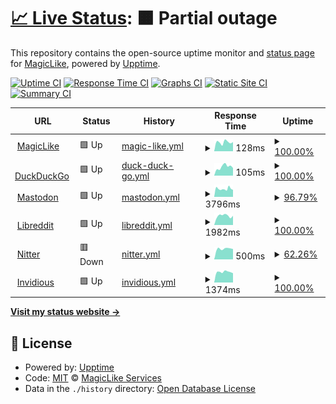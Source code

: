 # [📈 Live Status](https://Magic-Services.github.io/Upptime): <!--live status--> **🟧 Partial outage**

This repository contains the open-source uptime monitor and [status page](https://magic-services.github.io/Upptime) for [MagicLike](https://magiclike.github.io), powered by [Upptime](https://github.com/upptime/upptime).

[![Uptime CI](https://github.com/Magic-Services/Upptime/workflows/Uptime%20CI/badge.svg)](https://github.com/Magic-Services/Upptime/actions?query=workflow%3A%22Uptime+CI%22)
[![Response Time CI](https://github.com/Magic-Services/Upptime/workflows/Response%20Time%20CI/badge.svg)](https://github.com/Magic-Services/Upptime/actions?query=workflow%3A%22Response+Time+CI%22)
[![Graphs CI](https://github.com/Magic-Services/Upptime/workflows/Graphs%20CI/badge.svg)](https://github.com/Magic-Services/Upptime/actions?query=workflow%3A%22Graphs+CI%22)
[![Static Site CI](https://github.com/Magic-Services/Upptime/workflows/Static%20Site%20CI/badge.svg)](https://github.com/Magic-Services/Upptime/actions?query=workflow%3A%22Static+Site+CI%22)
[![Summary CI](https://github.com/Magic-Services/Upptime/workflows/Summary%20CI/badge.svg)](https://github.com/Magic-Services/Upptime/actions?query=workflow%3A%22Summary+CI%22)

<!--start: status pages-->
<!-- This summary is generated by Upptime (https://github.com/upptime/upptime) -->
<!-- Do not edit this manually, your changes will be overwritten -->
<!-- prettier-ignore -->
| URL | Status | History | Response Time | Uptime |
| --- | ------ | ------- | ------------- | ------ |
| <img alt="" src="https://favicons.githubusercontent.com/magiclike.github.io" height="13"> [MagicLike](https://magiclike.github.io) | 🟩 Up | [magic-like.yml](https://github.com/Magic-Services/Upptime/commits/HEAD/history/magic-like.yml) | <details><summary><img alt="Response time graph" src="./graphs/magic-like/response-time-week.png" height="20"> 128ms</summary><br><a href="https://Magic-Services.github.io/Upptime/history/magic-like"><img alt="Response time 119" src="https://img.shields.io/endpoint?url=https%3A%2F%2Fraw.githubusercontent.com%2FMagic-Services%2FUpptime%2FHEAD%2Fapi%2Fmagic-like%2Fresponse-time.json"></a><br><a href="https://Magic-Services.github.io/Upptime/history/magic-like"><img alt="24-hour response time 150" src="https://img.shields.io/endpoint?url=https%3A%2F%2Fraw.githubusercontent.com%2FMagic-Services%2FUpptime%2FHEAD%2Fapi%2Fmagic-like%2Fresponse-time-day.json"></a><br><a href="https://Magic-Services.github.io/Upptime/history/magic-like"><img alt="7-day response time 128" src="https://img.shields.io/endpoint?url=https%3A%2F%2Fraw.githubusercontent.com%2FMagic-Services%2FUpptime%2FHEAD%2Fapi%2Fmagic-like%2Fresponse-time-week.json"></a><br><a href="https://Magic-Services.github.io/Upptime/history/magic-like"><img alt="30-day response time 119" src="https://img.shields.io/endpoint?url=https%3A%2F%2Fraw.githubusercontent.com%2FMagic-Services%2FUpptime%2FHEAD%2Fapi%2Fmagic-like%2Fresponse-time-month.json"></a><br><a href="https://Magic-Services.github.io/Upptime/history/magic-like"><img alt="1-year response time 119" src="https://img.shields.io/endpoint?url=https%3A%2F%2Fraw.githubusercontent.com%2FMagic-Services%2FUpptime%2FHEAD%2Fapi%2Fmagic-like%2Fresponse-time-year.json"></a></details> | <details><summary><a href="https://Magic-Services.github.io/Upptime/history/magic-like">100.00%</a></summary><a href="https://Magic-Services.github.io/Upptime/history/magic-like"><img alt="All-time uptime 100.00%" src="https://img.shields.io/endpoint?url=https%3A%2F%2Fraw.githubusercontent.com%2FMagic-Services%2FUpptime%2FHEAD%2Fapi%2Fmagic-like%2Fuptime.json"></a><br><a href="https://Magic-Services.github.io/Upptime/history/magic-like"><img alt="24-hour uptime 100.00%" src="https://img.shields.io/endpoint?url=https%3A%2F%2Fraw.githubusercontent.com%2FMagic-Services%2FUpptime%2FHEAD%2Fapi%2Fmagic-like%2Fuptime-day.json"></a><br><a href="https://Magic-Services.github.io/Upptime/history/magic-like"><img alt="7-day uptime 100.00%" src="https://img.shields.io/endpoint?url=https%3A%2F%2Fraw.githubusercontent.com%2FMagic-Services%2FUpptime%2FHEAD%2Fapi%2Fmagic-like%2Fuptime-week.json"></a><br><a href="https://Magic-Services.github.io/Upptime/history/magic-like"><img alt="30-day uptime 100.00%" src="https://img.shields.io/endpoint?url=https%3A%2F%2Fraw.githubusercontent.com%2FMagic-Services%2FUpptime%2FHEAD%2Fapi%2Fmagic-like%2Fuptime-month.json"></a><br><a href="https://Magic-Services.github.io/Upptime/history/magic-like"><img alt="1-year uptime 100.00%" src="https://img.shields.io/endpoint?url=https%3A%2F%2Fraw.githubusercontent.com%2FMagic-Services%2FUpptime%2FHEAD%2Fapi%2Fmagic-like%2Fuptime-year.json"></a></details>
| <img alt="" src="https://favicons.githubusercontent.com/duckduckgo.com" height="13"> [DuckDuckGo](https://duckduckgo.com) | 🟩 Up | [duck-duck-go.yml](https://github.com/Magic-Services/Upptime/commits/HEAD/history/duck-duck-go.yml) | <details><summary><img alt="Response time graph" src="./graphs/duck-duck-go/response-time-week.png" height="20"> 105ms</summary><br><a href="https://Magic-Services.github.io/Upptime/history/duck-duck-go"><img alt="Response time 104" src="https://img.shields.io/endpoint?url=https%3A%2F%2Fraw.githubusercontent.com%2FMagic-Services%2FUpptime%2FHEAD%2Fapi%2Fduck-duck-go%2Fresponse-time.json"></a><br><a href="https://Magic-Services.github.io/Upptime/history/duck-duck-go"><img alt="24-hour response time 125" src="https://img.shields.io/endpoint?url=https%3A%2F%2Fraw.githubusercontent.com%2FMagic-Services%2FUpptime%2FHEAD%2Fapi%2Fduck-duck-go%2Fresponse-time-day.json"></a><br><a href="https://Magic-Services.github.io/Upptime/history/duck-duck-go"><img alt="7-day response time 105" src="https://img.shields.io/endpoint?url=https%3A%2F%2Fraw.githubusercontent.com%2FMagic-Services%2FUpptime%2FHEAD%2Fapi%2Fduck-duck-go%2Fresponse-time-week.json"></a><br><a href="https://Magic-Services.github.io/Upptime/history/duck-duck-go"><img alt="30-day response time 104" src="https://img.shields.io/endpoint?url=https%3A%2F%2Fraw.githubusercontent.com%2FMagic-Services%2FUpptime%2FHEAD%2Fapi%2Fduck-duck-go%2Fresponse-time-month.json"></a><br><a href="https://Magic-Services.github.io/Upptime/history/duck-duck-go"><img alt="1-year response time 104" src="https://img.shields.io/endpoint?url=https%3A%2F%2Fraw.githubusercontent.com%2FMagic-Services%2FUpptime%2FHEAD%2Fapi%2Fduck-duck-go%2Fresponse-time-year.json"></a></details> | <details><summary><a href="https://Magic-Services.github.io/Upptime/history/duck-duck-go">100.00%</a></summary><a href="https://Magic-Services.github.io/Upptime/history/duck-duck-go"><img alt="All-time uptime 100.00%" src="https://img.shields.io/endpoint?url=https%3A%2F%2Fraw.githubusercontent.com%2FMagic-Services%2FUpptime%2FHEAD%2Fapi%2Fduck-duck-go%2Fuptime.json"></a><br><a href="https://Magic-Services.github.io/Upptime/history/duck-duck-go"><img alt="24-hour uptime 100.00%" src="https://img.shields.io/endpoint?url=https%3A%2F%2Fraw.githubusercontent.com%2FMagic-Services%2FUpptime%2FHEAD%2Fapi%2Fduck-duck-go%2Fuptime-day.json"></a><br><a href="https://Magic-Services.github.io/Upptime/history/duck-duck-go"><img alt="7-day uptime 100.00%" src="https://img.shields.io/endpoint?url=https%3A%2F%2Fraw.githubusercontent.com%2FMagic-Services%2FUpptime%2FHEAD%2Fapi%2Fduck-duck-go%2Fuptime-week.json"></a><br><a href="https://Magic-Services.github.io/Upptime/history/duck-duck-go"><img alt="30-day uptime 100.00%" src="https://img.shields.io/endpoint?url=https%3A%2F%2Fraw.githubusercontent.com%2FMagic-Services%2FUpptime%2FHEAD%2Fapi%2Fduck-duck-go%2Fuptime-month.json"></a><br><a href="https://Magic-Services.github.io/Upptime/history/duck-duck-go"><img alt="1-year uptime 100.00%" src="https://img.shields.io/endpoint?url=https%3A%2F%2Fraw.githubusercontent.com%2FMagic-Services%2FUpptime%2FHEAD%2Fapi%2Fduck-duck-go%2Fuptime-year.json"></a></details>
| <img alt="" src="https://favicons.githubusercontent.com/mastodon.social" height="13"> [Mastodon](https://mastodon.social) | 🟩 Up | [mastodon.yml](https://github.com/Magic-Services/Upptime/commits/HEAD/history/mastodon.yml) | <details><summary><img alt="Response time graph" src="./graphs/mastodon/response-time-week.png" height="20"> 3796ms</summary><br><a href="https://Magic-Services.github.io/Upptime/history/mastodon"><img alt="Response time 2631" src="https://img.shields.io/endpoint?url=https%3A%2F%2Fraw.githubusercontent.com%2FMagic-Services%2FUpptime%2FHEAD%2Fapi%2Fmastodon%2Fresponse-time.json"></a><br><a href="https://Magic-Services.github.io/Upptime/history/mastodon"><img alt="24-hour response time 9042" src="https://img.shields.io/endpoint?url=https%3A%2F%2Fraw.githubusercontent.com%2FMagic-Services%2FUpptime%2FHEAD%2Fapi%2Fmastodon%2Fresponse-time-day.json"></a><br><a href="https://Magic-Services.github.io/Upptime/history/mastodon"><img alt="7-day response time 3796" src="https://img.shields.io/endpoint?url=https%3A%2F%2Fraw.githubusercontent.com%2FMagic-Services%2FUpptime%2FHEAD%2Fapi%2Fmastodon%2Fresponse-time-week.json"></a><br><a href="https://Magic-Services.github.io/Upptime/history/mastodon"><img alt="30-day response time 2631" src="https://img.shields.io/endpoint?url=https%3A%2F%2Fraw.githubusercontent.com%2FMagic-Services%2FUpptime%2FHEAD%2Fapi%2Fmastodon%2Fresponse-time-month.json"></a><br><a href="https://Magic-Services.github.io/Upptime/history/mastodon"><img alt="1-year response time 2631" src="https://img.shields.io/endpoint?url=https%3A%2F%2Fraw.githubusercontent.com%2FMagic-Services%2FUpptime%2FHEAD%2Fapi%2Fmastodon%2Fresponse-time-year.json"></a></details> | <details><summary><a href="https://Magic-Services.github.io/Upptime/history/mastodon">96.79%</a></summary><a href="https://Magic-Services.github.io/Upptime/history/mastodon"><img alt="All-time uptime 98.84%" src="https://img.shields.io/endpoint?url=https%3A%2F%2Fraw.githubusercontent.com%2FMagic-Services%2FUpptime%2FHEAD%2Fapi%2Fmastodon%2Fuptime.json"></a><br><a href="https://Magic-Services.github.io/Upptime/history/mastodon"><img alt="24-hour uptime 98.19%" src="https://img.shields.io/endpoint?url=https%3A%2F%2Fraw.githubusercontent.com%2FMagic-Services%2FUpptime%2FHEAD%2Fapi%2Fmastodon%2Fuptime-day.json"></a><br><a href="https://Magic-Services.github.io/Upptime/history/mastodon"><img alt="7-day uptime 96.79%" src="https://img.shields.io/endpoint?url=https%3A%2F%2Fraw.githubusercontent.com%2FMagic-Services%2FUpptime%2FHEAD%2Fapi%2Fmastodon%2Fuptime-week.json"></a><br><a href="https://Magic-Services.github.io/Upptime/history/mastodon"><img alt="30-day uptime 98.84%" src="https://img.shields.io/endpoint?url=https%3A%2F%2Fraw.githubusercontent.com%2FMagic-Services%2FUpptime%2FHEAD%2Fapi%2Fmastodon%2Fuptime-month.json"></a><br><a href="https://Magic-Services.github.io/Upptime/history/mastodon"><img alt="1-year uptime 98.84%" src="https://img.shields.io/endpoint?url=https%3A%2F%2Fraw.githubusercontent.com%2FMagic-Services%2FUpptime%2FHEAD%2Fapi%2Fmastodon%2Fuptime-year.json"></a></details>
| <img alt="" src="https://favicons.githubusercontent.com/libreddit.spike.codes" height="13"> [Libreddit](https://libreddit.spike.codes) | 🟩 Up | [libreddit.yml](https://github.com/Magic-Services/Upptime/commits/HEAD/history/libreddit.yml) | <details><summary><img alt="Response time graph" src="./graphs/libreddit/response-time-week.png" height="20"> 1982ms</summary><br><a href="https://Magic-Services.github.io/Upptime/history/libreddit"><img alt="Response time 1461" src="https://img.shields.io/endpoint?url=https%3A%2F%2Fraw.githubusercontent.com%2FMagic-Services%2FUpptime%2FHEAD%2Fapi%2Flibreddit%2Fresponse-time.json"></a><br><a href="https://Magic-Services.github.io/Upptime/history/libreddit"><img alt="24-hour response time 2647" src="https://img.shields.io/endpoint?url=https%3A%2F%2Fraw.githubusercontent.com%2FMagic-Services%2FUpptime%2FHEAD%2Fapi%2Flibreddit%2Fresponse-time-day.json"></a><br><a href="https://Magic-Services.github.io/Upptime/history/libreddit"><img alt="7-day response time 1982" src="https://img.shields.io/endpoint?url=https%3A%2F%2Fraw.githubusercontent.com%2FMagic-Services%2FUpptime%2FHEAD%2Fapi%2Flibreddit%2Fresponse-time-week.json"></a><br><a href="https://Magic-Services.github.io/Upptime/history/libreddit"><img alt="30-day response time 1461" src="https://img.shields.io/endpoint?url=https%3A%2F%2Fraw.githubusercontent.com%2FMagic-Services%2FUpptime%2FHEAD%2Fapi%2Flibreddit%2Fresponse-time-month.json"></a><br><a href="https://Magic-Services.github.io/Upptime/history/libreddit"><img alt="1-year response time 1461" src="https://img.shields.io/endpoint?url=https%3A%2F%2Fraw.githubusercontent.com%2FMagic-Services%2FUpptime%2FHEAD%2Fapi%2Flibreddit%2Fresponse-time-year.json"></a></details> | <details><summary><a href="https://Magic-Services.github.io/Upptime/history/libreddit">100.00%</a></summary><a href="https://Magic-Services.github.io/Upptime/history/libreddit"><img alt="All-time uptime 100.00%" src="https://img.shields.io/endpoint?url=https%3A%2F%2Fraw.githubusercontent.com%2FMagic-Services%2FUpptime%2FHEAD%2Fapi%2Flibreddit%2Fuptime.json"></a><br><a href="https://Magic-Services.github.io/Upptime/history/libreddit"><img alt="24-hour uptime 100.00%" src="https://img.shields.io/endpoint?url=https%3A%2F%2Fraw.githubusercontent.com%2FMagic-Services%2FUpptime%2FHEAD%2Fapi%2Flibreddit%2Fuptime-day.json"></a><br><a href="https://Magic-Services.github.io/Upptime/history/libreddit"><img alt="7-day uptime 100.00%" src="https://img.shields.io/endpoint?url=https%3A%2F%2Fraw.githubusercontent.com%2FMagic-Services%2FUpptime%2FHEAD%2Fapi%2Flibreddit%2Fuptime-week.json"></a><br><a href="https://Magic-Services.github.io/Upptime/history/libreddit"><img alt="30-day uptime 100.00%" src="https://img.shields.io/endpoint?url=https%3A%2F%2Fraw.githubusercontent.com%2FMagic-Services%2FUpptime%2FHEAD%2Fapi%2Flibreddit%2Fuptime-month.json"></a><br><a href="https://Magic-Services.github.io/Upptime/history/libreddit"><img alt="1-year uptime 100.00%" src="https://img.shields.io/endpoint?url=https%3A%2F%2Fraw.githubusercontent.com%2FMagic-Services%2FUpptime%2FHEAD%2Fapi%2Flibreddit%2Fuptime-year.json"></a></details>
| <img alt="" src="https://favicons.githubusercontent.com/nitter.net" height="13"> [Nitter](https://nitter.net) | 🟥 Down | [nitter.yml](https://github.com/Magic-Services/Upptime/commits/HEAD/history/nitter.yml) | <details><summary><img alt="Response time graph" src="./graphs/nitter/response-time-week.png" height="20"> 500ms</summary><br><a href="https://Magic-Services.github.io/Upptime/history/nitter"><img alt="Response time 602" src="https://img.shields.io/endpoint?url=https%3A%2F%2Fraw.githubusercontent.com%2FMagic-Services%2FUpptime%2FHEAD%2Fapi%2Fnitter%2Fresponse-time.json"></a><br><a href="https://Magic-Services.github.io/Upptime/history/nitter"><img alt="24-hour response time 0" src="https://img.shields.io/endpoint?url=https%3A%2F%2Fraw.githubusercontent.com%2FMagic-Services%2FUpptime%2FHEAD%2Fapi%2Fnitter%2Fresponse-time-day.json"></a><br><a href="https://Magic-Services.github.io/Upptime/history/nitter"><img alt="7-day response time 500" src="https://img.shields.io/endpoint?url=https%3A%2F%2Fraw.githubusercontent.com%2FMagic-Services%2FUpptime%2FHEAD%2Fapi%2Fnitter%2Fresponse-time-week.json"></a><br><a href="https://Magic-Services.github.io/Upptime/history/nitter"><img alt="30-day response time 602" src="https://img.shields.io/endpoint?url=https%3A%2F%2Fraw.githubusercontent.com%2FMagic-Services%2FUpptime%2FHEAD%2Fapi%2Fnitter%2Fresponse-time-month.json"></a><br><a href="https://Magic-Services.github.io/Upptime/history/nitter"><img alt="1-year response time 602" src="https://img.shields.io/endpoint?url=https%3A%2F%2Fraw.githubusercontent.com%2FMagic-Services%2FUpptime%2FHEAD%2Fapi%2Fnitter%2Fresponse-time-year.json"></a></details> | <details><summary><a href="https://Magic-Services.github.io/Upptime/history/nitter">62.26%</a></summary><a href="https://Magic-Services.github.io/Upptime/history/nitter"><img alt="All-time uptime 86.29%" src="https://img.shields.io/endpoint?url=https%3A%2F%2Fraw.githubusercontent.com%2FMagic-Services%2FUpptime%2FHEAD%2Fapi%2Fnitter%2Fuptime.json"></a><br><a href="https://Magic-Services.github.io/Upptime/history/nitter"><img alt="24-hour uptime 0.00%" src="https://img.shields.io/endpoint?url=https%3A%2F%2Fraw.githubusercontent.com%2FMagic-Services%2FUpptime%2FHEAD%2Fapi%2Fnitter%2Fuptime-day.json"></a><br><a href="https://Magic-Services.github.io/Upptime/history/nitter"><img alt="7-day uptime 62.26%" src="https://img.shields.io/endpoint?url=https%3A%2F%2Fraw.githubusercontent.com%2FMagic-Services%2FUpptime%2FHEAD%2Fapi%2Fnitter%2Fuptime-week.json"></a><br><a href="https://Magic-Services.github.io/Upptime/history/nitter"><img alt="30-day uptime 86.29%" src="https://img.shields.io/endpoint?url=https%3A%2F%2Fraw.githubusercontent.com%2FMagic-Services%2FUpptime%2FHEAD%2Fapi%2Fnitter%2Fuptime-month.json"></a><br><a href="https://Magic-Services.github.io/Upptime/history/nitter"><img alt="1-year uptime 86.29%" src="https://img.shields.io/endpoint?url=https%3A%2F%2Fraw.githubusercontent.com%2FMagic-Services%2FUpptime%2FHEAD%2Fapi%2Fnitter%2Fuptime-year.json"></a></details>
| <img alt="" src="https://favicons.githubusercontent.com/invidious.snopyta.org" height="13"> [Invidious](https://invidious.snopyta.org) | 🟩 Up | [invidious.yml](https://github.com/Magic-Services/Upptime/commits/HEAD/history/invidious.yml) | <details><summary><img alt="Response time graph" src="./graphs/invidious/response-time-week.png" height="20"> 1374ms</summary><br><a href="https://Magic-Services.github.io/Upptime/history/invidious"><img alt="Response time 1318" src="https://img.shields.io/endpoint?url=https%3A%2F%2Fraw.githubusercontent.com%2FMagic-Services%2FUpptime%2FHEAD%2Fapi%2Finvidious%2Fresponse-time.json"></a><br><a href="https://Magic-Services.github.io/Upptime/history/invidious"><img alt="24-hour response time 1641" src="https://img.shields.io/endpoint?url=https%3A%2F%2Fraw.githubusercontent.com%2FMagic-Services%2FUpptime%2FHEAD%2Fapi%2Finvidious%2Fresponse-time-day.json"></a><br><a href="https://Magic-Services.github.io/Upptime/history/invidious"><img alt="7-day response time 1374" src="https://img.shields.io/endpoint?url=https%3A%2F%2Fraw.githubusercontent.com%2FMagic-Services%2FUpptime%2FHEAD%2Fapi%2Finvidious%2Fresponse-time-week.json"></a><br><a href="https://Magic-Services.github.io/Upptime/history/invidious"><img alt="30-day response time 1318" src="https://img.shields.io/endpoint?url=https%3A%2F%2Fraw.githubusercontent.com%2FMagic-Services%2FUpptime%2FHEAD%2Fapi%2Finvidious%2Fresponse-time-month.json"></a><br><a href="https://Magic-Services.github.io/Upptime/history/invidious"><img alt="1-year response time 1318" src="https://img.shields.io/endpoint?url=https%3A%2F%2Fraw.githubusercontent.com%2FMagic-Services%2FUpptime%2FHEAD%2Fapi%2Finvidious%2Fresponse-time-year.json"></a></details> | <details><summary><a href="https://Magic-Services.github.io/Upptime/history/invidious">100.00%</a></summary><a href="https://Magic-Services.github.io/Upptime/history/invidious"><img alt="All-time uptime 100.00%" src="https://img.shields.io/endpoint?url=https%3A%2F%2Fraw.githubusercontent.com%2FMagic-Services%2FUpptime%2FHEAD%2Fapi%2Finvidious%2Fuptime.json"></a><br><a href="https://Magic-Services.github.io/Upptime/history/invidious"><img alt="24-hour uptime 100.00%" src="https://img.shields.io/endpoint?url=https%3A%2F%2Fraw.githubusercontent.com%2FMagic-Services%2FUpptime%2FHEAD%2Fapi%2Finvidious%2Fuptime-day.json"></a><br><a href="https://Magic-Services.github.io/Upptime/history/invidious"><img alt="7-day uptime 100.00%" src="https://img.shields.io/endpoint?url=https%3A%2F%2Fraw.githubusercontent.com%2FMagic-Services%2FUpptime%2FHEAD%2Fapi%2Finvidious%2Fuptime-week.json"></a><br><a href="https://Magic-Services.github.io/Upptime/history/invidious"><img alt="30-day uptime 100.00%" src="https://img.shields.io/endpoint?url=https%3A%2F%2Fraw.githubusercontent.com%2FMagic-Services%2FUpptime%2FHEAD%2Fapi%2Finvidious%2Fuptime-month.json"></a><br><a href="https://Magic-Services.github.io/Upptime/history/invidious"><img alt="1-year uptime 100.00%" src="https://img.shields.io/endpoint?url=https%3A%2F%2Fraw.githubusercontent.com%2FMagic-Services%2FUpptime%2FHEAD%2Fapi%2Finvidious%2Fuptime-year.json"></a></details>

<!--end: status pages-->

[**Visit my status website →**](https://Magic-Services.github.io/Upptime)

## 📄 License

- Powered by: [Upptime](https://github.com/upptime/upptime)
- Code: [MIT](./LICENSE) © [MagicLike Services](https://magiclike.github.io)
- Data in the `./history` directory: [Open Database License](https://opendatacommons.org/licenses/odbl/1-0/)
